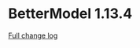 # BetterModel 1.13.4

[Full change log](https://github.com/toxicity188/BetterModel/compare/1.13.3...1.13.4)